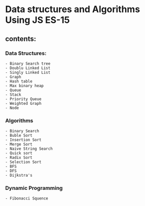# Data structures and Algorithms Using JS ES-15

## contents:

### Data Structures:
    - Binary Search tree
    - Doublu Linked List
    - Singly Linked List
    - Graph
    - Hash table
    - Max binary heap
    - Queue
    - Stack
    - Priority Queue
    - Weighted Graph
    - Node

### Algorithms
    - Binary Search
    - Buble Sort
    - Insertion Sort
    - Merge Sort
    - Naive String Search
    - Quick sort
    - Radix Sort
    - Selection Sort
    - BFS
    - DFS
    - Dijkstra's

### Dynamic Programming
    - Fibonacci Squence